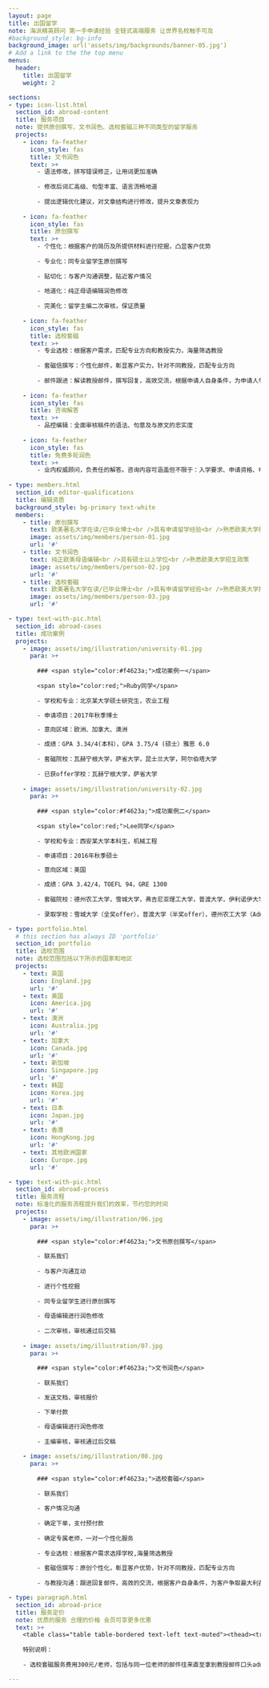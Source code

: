 ```yaml
---
layout: page
title: 出国留学
note: 海派精英顾问 第一手申请经验 全链式高端服务 让世界名校触手可及
#background_style: bg-info
background_image: url('assets/img/backgrounds/banner-05.jpg')
# Add a link to the the top menu
menus:
  header:
    title: 出国留学
    weight: 2

sections:
- type: icon-list.html
  section_id: abroad-content
  title: 服务项目
  note: 提供原创撰写、文书润色、选校套磁三种不同类型的留学服务
  projects:
    - icon: fa-feather
      icon_style: fas
      title: 文书润色
      text: >+
        - 语法修改，拼写错误修正，让用词更加准确
        
        - 修改后词汇高级、句型丰富、语言流畅地道
        
        - 提出逻辑优化建议，对文章结构进行修改，提升文章表现力
        
    - icon: fa-feather
      icon_style: fas
      title: 原创撰写
      text: >+
        - 个性化：根据客户的简历及所提供材料进行挖掘，凸显客户优势
        
        - 专业化：同专业留学生原创撰写
        
        - 贴切化：与客户沟通调整，贴近客户情况
        
        - 地道化：纯正母语编辑润色修改
        
        - 完美化：留学主编二次审核，保证质量
        
    - icon: fa-feather
      icon_style: fas
      title: 选校套磁
      text: >+
        - 专业选校：根据客户需求，匹配专业方向和教授实力，海量筛选教授
        
        - 套磁信撰写：个性化邮件，彰显客户实力，针对不同教授，匹配专业方向
        
        - 邮件跟进：解读教授邮件，撰写回复，高效交流，根据申请人自身条件，为申请人争取最大利益
        
    - icon: fa-feather
      icon_style: fas
      title: 咨询解答
      text: >+
        - 品控编辑：全面审核稿件的语法、句意及与原文的忠实度
        
    - icon: fa-feather
      icon_style: fas
      title: 免费多轮润色
      text: >+
        - 业内权威顾问，负责任的解答。咨询内容可涵盖但不限于：入学要求、申请资格、申请材料准备要求；留学花费、前期时间安排；意向院校比对等
        
- type: members.html
  section_id: editor-qualifications
  title: 编辑资质
  background_style: bg-primary text-white
  members:
    - title: ​原创撰写
      text: 欧美著名大学在读/已毕业博士<br />具有申请留学经验<br />熟悉欧美大学招生政策
      image: assets/img/members/person-01.jpg
      url: '#'
    - title: 文书润色
      text: 纯正欧美母语编辑<br />具有硕士以上学位<br />熟悉欧美大学招生政策
      image: assets/img/members/person-02.jpg
      url: '#'
    - title: 选校套磁
      text: 欧美著名大学在读/已毕业博士<br />具有申请留学经验<br />熟悉欧美大学招生政策
      image: assets/img/members/person-03.jpg
      url: '#'

- type: text-with-pic.html
  section_id: abroad-cases
  title: 成功案例
  projects:
    - image: assets/img/illustration/university-01.jpg
      para: >+
      
        ### <span style="color:#f4623a;">成功案例一</span>
        
        <span style="color:red;">Ruby同学</span>
        
        - 学校和专业：北京某大学硕士研究生，农业工程

        - 申请项目：2017年秋季博士

        - 意向区域：欧洲、加拿大、澳洲

        - 成绩：GPA 3.34/4(本科），GPA 3.75/4 (硕士）雅思 6.0
        
        - 套磁院校：瓦赫宁根大学，萨省大学，昆士兰大学，阿尔伯塔大学
        
        - 已获offer学校：瓦赫宁根大学，萨省大学
        
    - image: assets/img/illustration/university-02.jpg
      para: >+
      
        ### <span style="color:#f4623a;">成功案例二</span>
        
        <span style="color:red;">Lee同学</span>
        
        - 学校和专业：西安某大学本科生，机械工程

        - 申请项目：2016年秋季硕士

        - 意向区域：美国

        - 成绩：GPA 3.42/4，TOEFL 94，GRE 1300
        
        - 套磁院校：德州农工大学，雪城大学，弗吉尼亚理工大学，普渡大学，伊利诺伊大学厄巴纳-香槟分校，密歇根州立大学，圣地亚哥大学
        
        - 录取学校：雪城大学（全奖offer），普渡大学（半奖offer），德州农工大学（Admission），圣地亚哥大学（Admission）

- type: portfolio.html
  # this section has always ID 'portfolio'
  section_id: portfolio
  title: 选校范围
  note: 选校范围包括以下所示的国家和地区
  projects:
    - text: 英国
      icon: England.jpg
      url: '#'
    - text: 美国
      icon: America.jpg
      url: '#'
    - text: 澳洲
      icon: Australia.jpg
      url: '#'
    - text: 加拿大
      icon: Canada.jpg
      url: '#'
    - text: 新加坡
      icon: Singapore.jpg
      url: '#'
    - text: 韩国
      icon: Korea.jpg
      url: '#'
    - text: 日本
      icon: Japan.jpg
      url: '#'
    - text: 香港
      icon: HongKong.jpg
      url: '#'
    - text: 其他欧洲国家
      icon: Europe.jpg
      url: '#'

- type: text-with-pic.html
  section_id: abroad-process
  title: 服务流程
  note: 标准化的服务流程提升我们的效率，节约您的时间
  projects:
    - image: assets/img/illustration/06.jpg
      para: >+
      
        ### <span style="color:#f4623a;">文书原创撰写</span>
      
        - 联系我们
        
        - 与客户沟通互动
        
        - 进行个性挖掘
        
        - 同专业留学生进行原创撰写
        
        - 母语编辑进行润色修改
        
        - 二次审核，审核通过后交稿
        
    - image: assets/img/illustration/07.jpg
      para: >+
      
        ### <span style="color:#f4623a;">文书润色</span>
      
        - 联系我们

        - 发送文档，审核报价

        - 下单付款

        - 母语编辑进行润色修改
        
        - 主编审核，审核通过后交稿
        
    - image: assets/img/illustration/08.jpg
      para: >+
      
        ### <span style="color:#f4623a;">选校套磁</span>
      
        - 联系我们
        
        - 客户情况沟通
        
        - 确定下单，支付预付款
        
        - 确定专属老师，一对一个性化服务
        
        - 专业选校：根据客户需求选择学校,海量筛选教授
        
        - 套磁信撰写：原创个性化，彰显客户优势，针对不同教授，匹配专业方向
        
        - 与教授沟通：跟进回复邮件，高效的交流，根据客户自身条件，为客户争取最大利益

- type: paragraph.html
  section_id: abroad-price
  title: 服务定价
  note: 优质的服务 合理的价格 会员可享更多优惠
  text: >+
    <table class="table table-bordered text-left text-muted"><thead><tr><th>服务类型</th><th>非会员价</th><th>会员价</th></tr></thead><tbody><tr><th>文书润色</th><td>300元/千词</td><td>270元/千词</td></tr><tr><th>文书撰写</th><td>880元/千词</td><td>800元/千词</td></tr><tr><th>选校套磁</th><td>300元/老师</td><td>270元/老师</td></tr></tbody></table>
    
    特别说明：
    
    - 选校套磁服务费用300元/老师，包括与同一位老师的邮件往来直至拿到教授邮件口头admission或offer或rejection，套磁成功加收1080元/免学费offer，680元/admission

---
```


